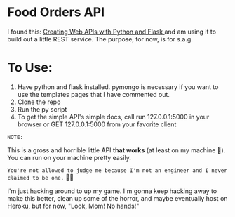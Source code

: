 # Food Orders API

I found this: [Creating Web APIs with Python and Flask ](https://programminghistorian.org/en/lessons/creating-apis-with-python-and-flask#creating-a-basic-flask-application) and am using it to build out a little REST service. The purpose, for now, is for s.a.g.

# To Use:

1. Have python and flask installed. pymongo is necessary if you want to use the templates pages that I have commented out.
2. Clone the repo
3. Run the py script
4. To get the simple API's simple docs, call run 127.0.0.1:5000 in your browser or GET 127.0.0.1:5000 from your favorite client



`NOTE:`

This is a gross and horrible little API **that works** (at least on my machine 🤣). You can run on your machine pretty easily.

`You're not allowed to judge me because I'm not an engineer and I never claimed to be one.` 😬😄

I'm just hacking around to up my game. I'm gonna keep hacking away to make this better, clean up some of the horror, and maybe eventually host on Heroku, but for now, "Look, Mom! No hands!"
